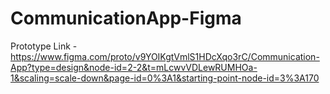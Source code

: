 # CommunicationApp-Figma


Prototype Link - https://www.figma.com/proto/v9YOIKgtVmlS1HDcXqo3rC/Communication-App?type=design&node-id=2-2&t=mLcwvVDLewRUMHOa-1&scaling=scale-down&page-id=0%3A1&starting-point-node-id=3%3A170
